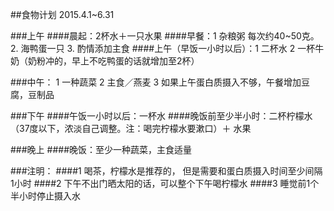 ##食物计划
2015.4.1~6.31

###上午
####晨起：2杯水＋一只水果
####早餐：1 杂粮粥    每次约40~50克。   2. 海鸭蛋一只     3. 酌情添加主食
####上午（早饭一小时以后）：1 二杯水    2 一杯牛奶（奶粉冲的，早上不吃鸭蛋的话就增加至2杯）

###中午： 1 一种蔬菜    2 主食／燕麦    3 如果上午蛋白质摄入不够，午餐增加豆腐，豆制品  

###下午 
####午饭一小时以后：一杯水
####晚饭前至少半小时：二杯柠檬水（37度以下，浓淡自己调整。注：喝完柠檬水要漱口）＋ 水果

###晚上
####晚饭：至少一种蔬菜，主食适量

###注明： 
####1 喝茶，柠檬水是推荐的， 但是需要和蛋白质摄入时间至少间隔1小时
####2 下午不出门晒太阳的话，可以整个下午喝柠檬水
####3 睡觉前1个半小时停止摄入水